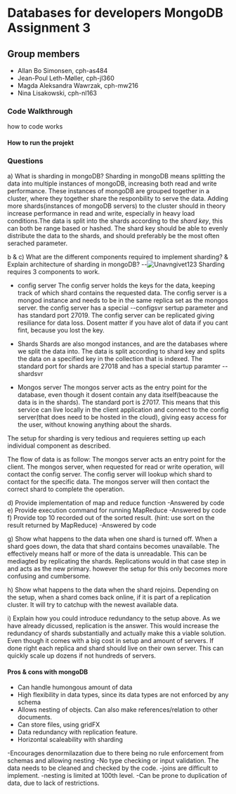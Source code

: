 # Databases for developers MongoDB Assignment 3

## Group members

- Allan Bo Simonsen, cph-as484
- Jean-Poul Leth-Møller, cph-jl360
- Magda Aleksandra Wawrzak, cph-mw216
- Nina Lisakowski, cph-nl163

### Code Walkthrough
how to code works
#### How to run the projekt

### Questions


a) What is sharding in mongoDB?
Sharding in mongoDB means splitting the data into multiple instances of mongoDB, increasing both read and write performance. These instances of mongoDB are grouped together in a cluster, where they together share the responbility to serve the data. Adding more shards(instances of mongoDB servers) to the cluster should in theory increase performance in read and write, especially in heavy load conditions.The data is split into the shards according to the *shard key*, this can both be range based or hashed. The shard key should be able to evenly distribute the data to the shards, and should preferably be the most often serached parameter.

b & c) What are the different components required to implement sharding? & Explain architecture of sharding in mongoDB?
--![Unavngivet123](https://user-images.githubusercontent.com/21145015/158875747-4e1d3f8f-4849-4402-be84-5f35a7aea7e7.png)
Sharding requires 3 components to work.
* config server
The config server holds the keys for the data, keeping track of which shard contains the requested data. The config server is a mongod instance and needs to be in the same replica set as the mongos server. the config server has a special --configsvr sertup parameter and has standard port 27019. The config server can be replicated giving resiliance for data loss. Dosent matter if you have alot of data if you cant fint, because you lost the key.

* Shards
Shards are also mongod instances, and are the databases where we split the data into. The data is split according to shard key and splits the data on a specified key in the collection that is indexed. The standard port for shards are 27018 and has a special startup paramter --shardsvr

* Mongos server
The mongos server acts as the entry point for the database, even though it dosent contain any data itself(beacause the data is in the shards). The standard port is 27017. This means that this service can live locally in the client application and connect to the config server(that does need to be hosted in the cloud), giving easy access for the user, without knowing anything about the shards.

The setup for sharding is very tedious and requieres setting up each individual component as described.

The flow of data is as follow: The mongos server acts an entry point for the client. The mongos server, when requested for read or write operation, will contact the config server. The config server will lookup which shard to contact for the specific data. The mongos server will then contact the correct shard to complete the operation.


d) Provide implementation of map and reduce function
-Answered by code
e) Provide execution command for running MapReduce
-Answered by code
f) Provide top 10 recorded out of the sorted result. (hint: use sort on the result returned by
MapReduce)
-Answered by code

g) Show what happens to the data when one shard is turned off.
When a shard goes down, the data that shard contains becomes unavailable. The effectively means half or more of the data is unreadable. This can be mediagted by replicating the shards. Replications would in that case step in and acts as the new primary. however the setup for this only becomes more confusing and cumbersome.

h) Show what happens to the data when the shard rejoins.
Depending on the setup, when a shard comes back online, if it is part of a replication cluster. It will try to catchup with the newest available data.

i) Explain how you could introduce redundancy to the setup above.
As we have already dicussed, replication is the answer. This would increase the redundancy of shards substantially and actually make this a viable solution. Even though it comes with a big cost in setup and amount of servers. If done right each replica and shard should live on their own server. This can quickly scale up dozens if not hundreds of servers.  

#### Pros & cons with mongoDB
- Can handle humongous amount of data
- High flexibility in data types, since its data types are not enforced by any schema
- Allows nesting of objects. Can also make references/relation to other documents.
- Can store files, using gridFX
- Data redundancy with replication feature.
- Horizontal scaleability with sharding

-Encourages denormilazation due to there being no rule enforcement from schemas and allowing nesting
-No type checking or input validation. The data needs to be cleaned and checked by the code.
-joins are difficult to implement.
-nesting is limited at 100th level.
-Can be prone to duplication of data, due to lack of restrictions.
